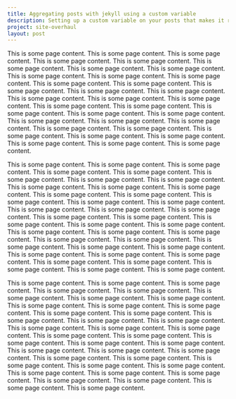```yaml
---
title: Aggregating posts with jekyll using a custom variable
description: Setting up a custom variable on your posts that makes it really easy to aggregate posts on a page
project: site-overhaul
layout: post
---
```


This is some page content. This is some page content. This is some page content. This is some page content. This is some page content. This is some page content. This is some page content. This is some page content. This is some page content. This is some page content. This is some page content. This is some page content. This is some page content. This is some page content. This is some page content. This is some page content. This is some page content. This is some page content. This is some page content. This is some page content. This is some page content. This is some page content. This is some page content. This is some page content. This is some page content. This is some page content. This is some page content. This is some page content. This is some page content. This is some page content. This is some page content. This is some page content. This is some page content. This is some page content. This is some page content. 


This is some page content. This is some page content. This is some page content. This is some page content. This is some page content. This is some page content. This is some page content. This is some page content. This is some page content. This is some page content. This is some page content. This is some page content. This is some page content. This is some page content. This is some page content. This is some page content. This is some page content. This is some page content. This is some page content. This is some page content. This is some page content. This is some page content. This is some page content. This is some page content. This is some page content. This is some page content. This is some page content. This is some page content. This is some page content. This is some page content. This is some page content. This is some page content. This is some page content. This is some page content. This is some page content. This is some page content. This is some page content. This is some page content. This is some page content. This is some page content. 


This is some page content. This is some page content. This is some page content. This is some page content. This is some page content. This is some page content. This is some page content. This is some page content. This is some page content. This is some page content. This is some page content. This is some page content. This is some page content. This is some page content. This is some page content. This is some page content. This is some page content. This is some page content. This is some page content. This is some page content. This is some page content. This is some page content. This is some page content. This is some page content. This is some page content. This is some page content. This is some page content. This is some page content. This is some page content. This is some page content. This is some page content. This is some page content. This is some page content. This is some page content. This is some page content. This is some page content. This is some page content. This is some page content. This is some page content. 